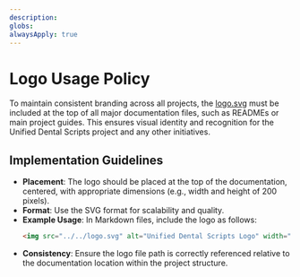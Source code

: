 ```yaml
---
description:
globs:
alwaysApply: true
---
```

# Logo Usage Policy

To maintain consistent branding across all projects, the [logo.svg](mdc:logo.svg) must be included at the top of all major documentation files, such as READMEs or main project guides. This ensures visual identity and recognition for the Unified Dental Scripts project and any other initiatives.

## Implementation Guidelines
- **Placement**: The logo should be placed at the top of the documentation, centered, with appropriate dimensions (e.g., width and height of 200 pixels).
- **Format**: Use the SVG format for scalability and quality.
- **Example Usage**: In Markdown files, include the logo as follows:
  ```markdown
  <img src="../../logo.svg" alt="Unified Dental Scripts Logo" width="200" height="200" align="center">
  ```
- **Consistency**: Ensure the logo file path is correctly referenced relative to the documentation location within the project structure.
